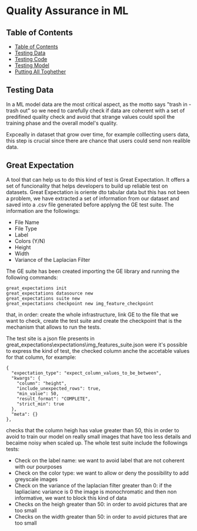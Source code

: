 
# Quality Assurance in ML 

## Table of Contents
- [Table of Contents](#table-of-contents)
- [Testing Data](#tesingdata)
- [Testing Code](#tesingdata)
- [Testing Model](#tesingdata)
- [Putting All Toghether](#tesingdata)


## Testing Data
In a ML model data are the most critical aspect, as the motto says "trash in - trash out" so we need to carefully check if data are coherent with a set of predifined quality check and avoid that strange values could spoil the training phase and the overall model's quality.

Expceally in dataset that grow over time, for example colllecting users data, this step is crucial since there are chance that users could send non realible data.

## Great Expectation
A tool that can help us to do this kind of test is Great Expectation.
It offers a set of funcionality that helps developers to build up reliable test on datasets.
Great Expectation is oriente dto tabular data but this has not been a problem, we have extracted a set of information from our dataset and saved into a .csv file generated before applyng the GE test suite.
The information are the followings:
<ul>
    <li>File Name </li>
    <li>File Type </li>
    <li>Label </li>
    <li>Colors (Y/N)</li>
    <li>Height </li>
    <li>Width </li>
    <li>Variance of the Laplacian Filter </li>
</ul>

The GE suite has been created importing the GE library and running the following commands:

    great_expectations init
    great_expectations datasource new
    great_expectations suite new
    great_expectations checkpoint new img_feature_checkpoint
    
that, in order: create the whole infrastructure, link GE to the file that we want to check, create the test suite and create the checkpoint that is the mechanism that allows to run the tests.

The test site is a json file presents in great_expectations\expectations\img_features_suite.json were it's possible to express the kind of test, the checked column anche the accetable values for that column, for example:

    {
      "expectation_type": "expect_column_values_to_be_between",
      "kwargs": {
        "column": "height",
        "include_unexpected_rows": true,
        "min_value": 50,
        "result_format": "COMPLETE",
        "strict_min": true
      },
      "meta": {}
    },

checks that the column heigh has value greater than 50, this in order to avoid to train our model on really small images that have too less details and becaime noisy when scaled up.
The whole test suite include the followings tests:
<ul>
    <li>Check on the label name: we want to avoid label that are not coherent with our pourposes</li>
    <li>Check on the color type: we want to allow or deny the possibility to add greyscale images</li>
    <li>Check on the variance of the laplacian filter greater than 0: if the lapliacianc variance is 0 the image is monochromatic and then non informative, we want to block this kind of data</li>
    <li>Checks on the heigh greater than 50: in order to avoid pictures that are too small</li>
    <li>Checks on the width greater than 50: in order to avoid pictures that are too small</li>
</ul>
